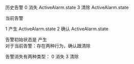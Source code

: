 
历史告警
0	消失	ActiveAlarm.state
3	清除	ActiveAlarm.state


当前告警

1	产生	ActiveAlarm.state
2	确认	ActiveAlarm.state

告警初始状态是 产生  
对于当前告警：存在两种行为，确认跟清除

告警消失有两种类型： 0 消失  3 清除

